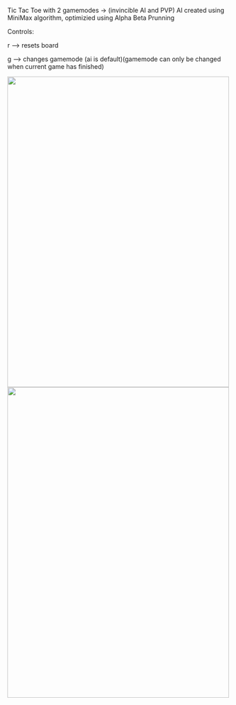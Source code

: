 Tic Tac Toe with 2 gamemodes -> (invincible AI and PVP)
AI created using MiniMax algorithm, optimizied using Alpha Beta Prunning

Controls:

r --> resets board

g --> changes gamemode (ai is default)(gamemode can only be changed when current game has finished)

<img src="https://github.com/user-attachments/assets/763aebb2-5627-4ffe-9766-0b77665067ca" width="500" height="700">
<img src="https://github.com/user-attachments/assets/b450f053-8797-475b-be68-ec54b2e1127f" width="500" height="700">


